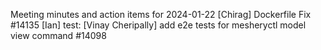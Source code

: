 Meeting minutes and action items for 2024-01-22
[Chirag]  Dockerfile Fix #14135
                    [Ian]  test: 
[Vinay Cheripally] add e2e tests for mesheryctl model view command #14098
